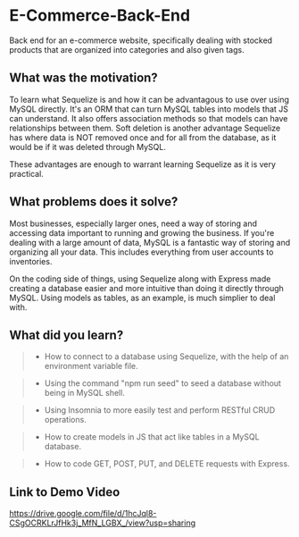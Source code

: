 # E-Commerce-Back-End
Back end for an e-commerce website, specifically dealing with stocked products that are organized into categories and also given tags.


## What was the motivation?

To learn what Sequelize is and how it can be advantagous to use over using MySQL directly. It's an ORM that can turn MySQL tables into models that JS can understand. It also offers association methods so that models can have relationships between them. Soft deletion is another advantage Sequelize has where data is NOT removed once and for all from the database, as it would be if it was deleted through MySQL.

These advantages are enough to warrant learning Sequelize as it is very practical.


## What problems does it solve?

Most businesses, especially larger ones, need a way of storing and accessing data important to running and growing the business. If you're dealing with a large amount of data, MySQL is a fantastic way of storing and organizing all your data. This includes everything from user accounts to inventories.

On the coding side of things, using Sequelize along with Express made creating a database easier and more intuitive than doing it directly through MySQL. Using models as tables, as an example, is much simplier to deal with. 


## What did you learn?

>* How to connect to a database using Sequelize, with the help of an environment variable file.

>* Using the command "npm run seed" to seed a database without being in MySQL shell.

>* Using Insomnia to more easily test and perform RESTful CRUD operations.

>* How to create models in JS that act like tables in a MySQL database.

>* How to code GET, POST, PUT, and DELETE requests with Express.


## Link to Demo Video

https://drive.google.com/file/d/1hcJql8-CSgOCRKLrJfHk3j_MfN_LGBX_/view?usp=sharing